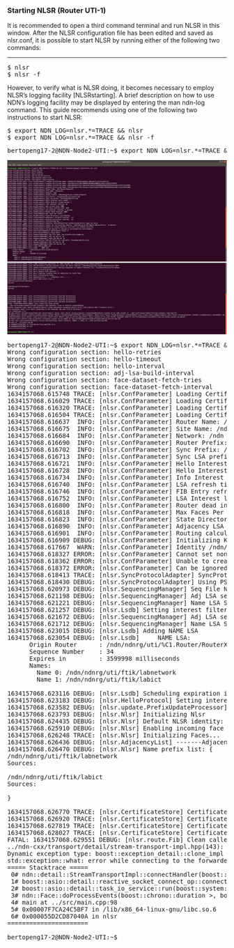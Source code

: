 ### Starting NLSR (Router UTI-1)
It is recommended to open a third command terminal and run NLSR in this window. After the NLSR configuration file has been edited and saved as nlsr.conf, it is possible to start NLSR by running either of the following two commands:
***
<pre>
$ nlsr
$ nlsr -f <configuration-file>
</pre>

However, to verify what is NLSR doing, it becomes necessary to employ NLSR’s logging facility [NLSRstarting]. A brief description on how to use NDN’s logging facility may be displayed by entering the man ndn-log command. This guide recommends using one of the following two instructions to start NLSR:
<pre>
$ export NDN_LOG=nlsr.*=TRACE && nlsr
$ export NDN_LOG=nlsr.*=TRACE && nlsr -f <configuration-file>
</pre>

<pre>
bertopeng17-2@NDN-Node2-UTI:~$ export NDN_LOG=nlsr.*=TRACE && nlsr -f /home/bertopeng17-2/NLSR/nlsr-uti.conf 
</pre>

![alt img](https://github.com/syaifulahdan/Mini-NDN-Work/blob/main/Assignment%202:NDNrg-Topology/NDNrg-Image-Node2/NLSR-Image-Node2/NLSR-start-node2-1.png)
![alt img](https://github.com/syaifulahdan/Mini-NDN-Work/blob/main/Assignment%202:NDNrg-Topology/NDNrg-Image-Node2/NLSR-Image-Node2/NLSR-start-node2-2.png)


<pre>
bertopeng17-2@NDN-Node2-UTI:~$ export NDN_LOG=nlsr.*=TRACE && nlsr -f /home/bertopeng17-2/NLSR/nlsr-uti.conf 
Wrong configuration section: hello-retries
Wrong configuration section: hello-timeout
Wrong configuration section: hello-interval
Wrong configuration section: adj-lsa-build-interval
Wrong configuration section: face-dataset-fetch-tries
Wrong configuration section: face-dataset-fetch-interval
1634157068.615748 TRACE: [nlsr.ConfParameter] Loading Certificate Name: /ndn/KEY/%C7%96%E1%E8w%C8-%0B/self/v=1633716835538
1634157068.616029 TRACE: [nlsr.ConfParameter] Loading Certificate Name: /ndn/ndnrg/uti/KEY/%D0%93%3F%E6%14%BB%22j/NA/v=1633717793473
1634157068.616320 TRACE: [nlsr.ConfParameter] Loading Certificate Name: /ndn/ndnrg/uti/%C1.Operator/op/KEY/%E8%D08%09%85%EB%FD%1D/NA/v=1633718199068
1634157068.616504 TRACE: [nlsr.ConfParameter] Loading Certificate Name: /ndn/ndnrg/uti/%C1.Router/routerX2/KEY/%26%F7%D1%03m%C04z/NA/v=1633718745400
1634157068.616637  INFO: [nlsr.ConfParameter] Router Name: /%C1.Router/RouterX2
1634157068.616675  INFO: [nlsr.ConfParameter] Site Name: /ndnrg/uti
1634157068.616684  INFO: [nlsr.ConfParameter] Network: /ndn
1634157068.616690  INFO: [nlsr.ConfParameter] Router Prefix: /ndn/ndnrg/uti/%C1.Router/RouterX2
1634157068.616702  INFO: [nlsr.ConfParameter] Sync Prefix: /localhop/ndn/nlsr/sync/v=10
1634157068.616713  INFO: [nlsr.ConfParameter] Sync LSA prefix: /localhop/ndn/nlsr/LSA
1634157068.616721  INFO: [nlsr.ConfParameter] Hello Interest retry number: 3
1634157068.616728  INFO: [nlsr.ConfParameter] Hello Interest resend second: 1
1634157068.616734  INFO: [nlsr.ConfParameter] Info Interest interval: 60
1634157068.616740  INFO: [nlsr.ConfParameter] LSA refresh time: 1800
1634157068.616746  INFO: [nlsr.ConfParameter] FIB Entry refresh time: 3600
1634157068.616752  INFO: [nlsr.ConfParameter] LSA Interest lifetime: 4 seconds
1634157068.616800  INFO: [nlsr.ConfParameter] Router dead interval: 3600
1634157068.616818  INFO: [nlsr.ConfParameter] Max Faces Per Prefix: 3
1634157068.616823  INFO: [nlsr.ConfParameter] State Directory: /var/lib/nlsr
1634157068.616890  INFO: [nlsr.ConfParameter] Adjacency LSA build interval:  10
1634157068.616901  INFO: [nlsr.ConfParameter] Routing calculation interval:  15
1634157068.616909 DEBUG: [nlsr.ConfParameter] Initializing Key ...
1634157068.617667  WARN: [nlsr.ConfParameter] Identity /ndn/ndnrg/uti/%C1.Router/RouterX2/nlsr does not exist
1634157068.618327 ERROR: [nlsr.ConfParameter] Cannot set non-existing identity `/ndn/ndnrg/uti/%C1.Router/RouterX2/nlsr` as default
1634157068.618362 ERROR: [nlsr.ConfParameter] Unable to create identity, NLSR will run without security!
1634157068.618372 ERROR: [nlsr.ConfParameter] Can be ignored if running in non-production environments.
1634157068.618413 TRACE: [nlsr.SyncProtocolAdapter] SyncProtocol value: 0
1634157068.618430 DEBUG: [nlsr.SyncProtocolAdapter] Using PSync
1634157068.620973 DEBUG: [nlsr.SequencingManager] Seq File Name: /var/lib/nlsr/nlsrSeqNo.txt
1634157068.621198 DEBUG: [nlsr.SequencingManager] Adj LSA seq no: 30
1634157068.621221 DEBUG: [nlsr.SequencingManager] Name LSA Seq no: 33
1634157068.621257 DEBUG: [nlsr.Lsdb] Setting interest filter for LsaPrefix: /localhop/ndn/nlsr/LSA
1634157068.621672 DEBUG: [nlsr.SequencingManager] Adj LSA seq no: 30
1634157068.621712 DEBUG: [nlsr.SequencingManager] Name LSA Seq no: 34
1634157068.623015 DEBUG: [nlsr.Lsdb] Adding NAME LSA
1634157068.623054 DEBUG: [nlsr.Lsdb]     NAME LSA:
      Origin Router      : /ndn/ndnrg/uti/%C1.Router/RouterX2
      Sequence Number    : 34
      Expires in         : 3599998 milliseconds
      Names:
        Name 0: /ndn/ndnrg/uti/ftik/labnetwork
        Name 1: /ndn/ndnrg/uti/ftik/labict

1634157068.623116 DEBUG: [nlsr.Lsdb] Scheduling expiration in: 1810 seconds for /ndn/ndnrg/uti/%C1.Router/RouterX2
1634157068.623183 DEBUG: [nlsr.HelloProtocol] Setting interest filter for Hello interest: /ndn/ndnrg/uti/%C1.Router/RouterX2/nlsr/INFO
1634157068.623582 DEBUG: [nlsr.update.PrefixUpdateProcessor] Setting dispatcher to capture Interests for: /localhost/nlsr/prefix-update
1634157068.623793 DEBUG: [nlsr.Nlsr] Initializing Nlsr
1634157068.624435 DEBUG: [nlsr.Nlsr] Default NLSR identity: /
1634157068.625910 DEBUG: [nlsr.Nlsr] Enabling incoming face id indication for local face.
1634157068.626248 TRACE: [nlsr.Nlsr] Initializing Faces...
1634157068.626436 DEBUG: [nlsr.AdjacencyList] -------Adjacency List--------
1634157068.626470 DEBUG: [nlsr.Nlsr] Name prefix list: {
/ndn/ndnrg/uti/ftik/labnetwork
Sources:
  
/ndn/ndnrg/uti/ftik/labict
Sources:
  
}

1634157068.626770 TRACE: [nlsr.CertificateStore] Certificate inserted successfully
1634157068.626920 TRACE: [nlsr.CertificateStore] Certificate inserted successfully
1634157068.627819 TRACE: [nlsr.CertificateStore] Certificate inserted successfully
1634157068.628027 TRACE: [nlsr.CertificateStore] Certificate inserted successfully
FATAL: 1634157068.629551 DEBUG: [nlsr.route.Fib] Clean called
../ndn-cxx/transport/detail/stream-transport-impl.hpp(143): Throw in function connectHandler
Dynamic exception type: boost::exception_detail::clone_impl<boost::exception_detail::error_info_injector<ndn::Transport::Error> >
std::exception::what: error while connecting to the forwarder (No such file or directory)
===== Stacktrace =====
 0# ndn::detail::StreamTransportImpl<ndn::UnixTransport, boost::asio::local::stream_protocol>::connectHandler(boost::system::error_code const&) at ../ndn-cxx/transport/detail/stream-transport-impl.hpp:143
 1# boost::asio::detail::reactive_socket_connect_op<ndn::detail::StreamTransportImpl<ndn::UnixTransport, boost::asio::local::stream_protocol>::connect(boost::asio::local::basic_endpoint<boost::asio::local::stream_protocol> const&)::{lambda(auto:1 const&)#2}>::do_complete(boost::asio::detail::task_io_service*, boost::asio::detail::task_io_service_operation*, boost::system::error_code const&, unsigned long) at /usr/include/boost/asio/detail/reactive_socket_connect_op.hpp:84
 2# boost::asio::detail::task_io_service::run(boost::system::error_code&) at /usr/include/boost/asio/detail/impl/task_io_service.ipp:149
 3# ndn::Face::doProcessEvents(boost::chrono::duration<long, boost::ratio<1l, 1000l> >, bool) at ../ndn-cxx/face.cpp:286
 4# main at ../src/main.cpp:98
 5# 0x00007F7CA24C5BF7 in /lib/x86_64-linux-gnu/libc.so.6
 6# 0x000055D2CD87040A in nlsr
======================

bertopeng17-2@NDN-Node2-UTI:~$ 
</pre>


